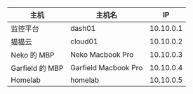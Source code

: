 | 主机 | 主机名 | IP |
| --- | ----- | -- |
| 监控平台 | dash01 | 10.10.0.1 |
| 猫猫云 | cloud01 | 10.10.0.2 |
| Neko 的 MBP | Neko Macbook Pro | 10.10.0.3 |
| Garfield 的 MBP | Garfield Macbook Pro | 10.10.0.4 |
| Homelab | homelab | 10.10.0.5 |